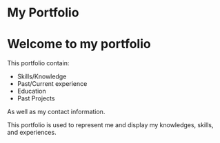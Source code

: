 # My Portfolio

# Welcome to my portfolio

This portfolio contain:

- Skills/Knowledge
- Past/Current experience
- Education
- Past Projects

As well as my contact information.

This portfolio is used to represent me and display my knowledges, skills, and experiences.
